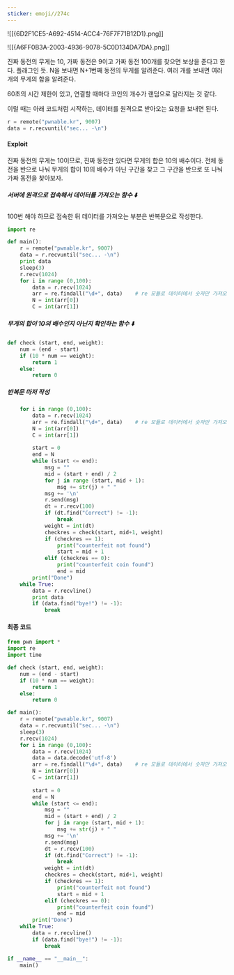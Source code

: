 ```yaml
---
sticker: emoji//274c
---
```

![[{6D2F1CE5-A692-4514-ACC4-76F7F71B12D1}.png]]

![[{A6FF0B3A-2003-4936-9078-5C0D134DA7DA}.png]]

진짜 동전의 무게는 10, 가짜 동전은 9이고 가짜 동전 100개를 찾으면 보상을 준다고 한다. 플래그인 듯.
N을 보내면 N+1번째 동전의 무게를 알려준다.
여러 개를 보내면 여러 개의 무게의 합을 알려준다.

60초의 시간 제한이 있고, 연결할 때마다 코인의 개수가 랜덤으로 달라지는 것 같다.

이럴 때는 아래 코드처럼 시작하는, 데이터를 원격으로 받아오는 요청을 보내면 된다.

```python
r = remote("pwnable.kr", 9007)
data = r.recvuntil("sec... -\n")
```

#### Exploit

진짜 동전의 무게는 10이므로, 진짜 동전만 있다면 무게의 합은 10의 배수이다.
전체 동전을 반으로 나눠 무게의 합이 10의 배수가 아닌 구간을 찾고 그 구간을 반으로 또 나눠 가짜 동전을 찾아보자.

##### 서버에 원격으로 접속해서 데이터를 가져오는 함수 ⬇️
100번 해야 하므로 접속한 뒤 데이터를 가져오는 부분은 반복문으로 작성한다.

```python
import re

def main():
	r = remote("pwnable.kr", 9007)
	data = r.recvuntil("sec... -\n")
	print data
	sleep(3)
	r.recv(1024)
	for i in range (0,100):
		data = r.recv(1024)
		arr = re.findall("\d+", data)    # re 모듈로 데이터에서 숫자만 가져오기
		N = int(arr[0])
		C = int(arr[1])
```

##### 무게의 합이 10의 배수인지 아닌지 확인하는 함수 ⬇️

```python
def check (start, end, weight):
	num = (end - start)
	if (10 * num == weight):
		return 1
	else:
		return 0
```

##### 반복문 마저 작성

```python
	for i in range (0,100):
		data = r.recv(1024)
		arr = re.findall("\d+", data)    # re 모듈로 데이터에서 숫자만 가져오기
		N = int(arr[0])
		C = int(arr[1])
		
		start = 0
		end = N
		while (start <= end):
			msg = ""
			mid = (start + end) / 2
			for j in range (start, mid + 1):
				msg += str(j) + " "
			msg += '\n'
			r.send(msg)
			dt = r.recv(100)
			if (dt.find("Correct") != -1):
				break
			weight = int(dt)
			checkres = check(start, mid+1, weight)
			if (checkres == 1):
				print("counterfeit not found")
				start = mid + 1
			elif (checkres == 0):
				print("counterfeit coin found")
				end = mid
		print("Done")
	while True:
		data = r.recvline()
		print data
		if (data.find("bye!") != -1):
			break
```


#### 최종 코드
```python
from pwn import *
import re
import time

def check (start, end, weight):
	num = (end - start)
	if (10 * num == weight):
		return 1
	else:
		return 0

def main():
	r = remote("pwnable.kr", 9007)
	data = r.recvuntil("sec... -\n")
	sleep(3)
	r.recv(1024)
	for i in range (0,100):
		data = r.recv(1024)
		data = data.decode('utf-8')
		arr = re.findall("\d+", data)    # re 모듈로 데이터에서 숫자만 가져오기
		N = int(arr[0])
		C = int(arr[1])
		
		start = 0
		end = N
		while (start <= end):
			msg = ""
			mid = (start + end) / 2
			for j in range (start, mid + 1):
				msg += str(j) + " "
			msg += '\n'
			r.send(msg)
			dt = r.recv(100)
			if (dt.find("Correct") != -1):
				break
			weight = int(dt)
			checkres = check(start, mid+1, weight)
			if (checkres == 1):
				print("counterfeit not found")
				start = mid + 1
			elif (checkres == 0):
				print("counterfeit coin found")
				end = mid
		print("Done")
	while True:
		data = r.recvline()
		if (data.find("bye!") != -1):
			break

if __name__ == "__main__":
	main()
```